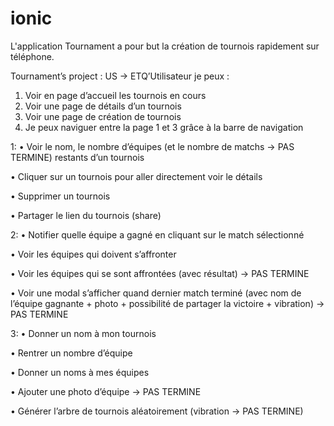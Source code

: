 # ionic

L'application Tournament a pour but la création de tournois rapidement sur téléphone.

Tournament’s project : 
US -> ETQ’Utilisateur je peux :

1.	Voir en page d’accueil les tournois en cours
2.	Voir une page de détails d’un tournois
3.	Voir une page de création de tournois
4.	Je peux naviguer entre la page 1 et 3 grâce à la barre de navigation


1:
•	Voir le nom, le nombre d’équipes (et le nombre de matchs -> PAS TERMINE) restants d’un tournois

•	Cliquer sur un tournois pour aller directement voir le détails

•	Supprimer un tournois

•	Partager le lien du tournois (share)


2:
•	Notifier quelle équipe a gagné en cliquant sur le match sélectionné

•	Voir les équipes qui doivent s’affronter

•	Voir les équipes qui se sont affrontées (avec résultat) -> PAS TERMINE

•	Voir une modal s’afficher quand dernier match terminé (avec nom de l’équipe gagnante + photo + possibilité de partager la victoire + vibration) -> PAS TERMINE


3:
•	Donner un nom à mon tournois

•	Rentrer un nombre d’équipe

•	Donner un noms à mes équipes

• Ajouter une photo d’équipe -> PAS TERMINE

•	Générer l’arbre de tournois aléatoirement (vibration -> PAS TERMINE)

